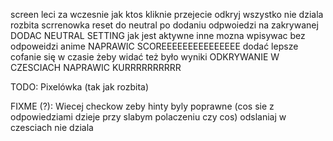 screen leci za wczesnie jak ktos kliknie przejecie
odkryj wszystko nie dziala rozbita scrrenowka
reset do neutral po dodaniu odpwoiedzi na zakrywanej
DODAC NEUTRAL SETTING
jak jest aktywne inne mozna wpisywac bez odpoweidzi anime
NAPRAWIC SCOREEEEEEEEEEEEEEE
dodać lepsze cofanie się w czasie żeby widać też było wyniki
ODKRYWANIE W CZESCIACH NAPRAWIC KURRRRRRRRRR  

TODO:
Pixelówka (tak jak rozbita)

FIXME (?):
Wiecej checkow zeby hinty byly poprawne (cos sie z odpowiedziami dzieje przy slabym polaczeniu czy cos)
odslaniaj w czesciach nie dziala